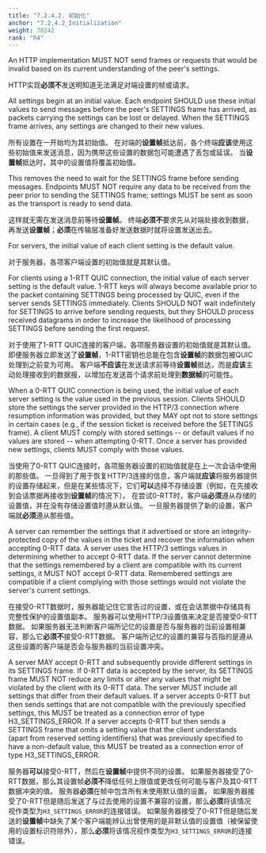 ```yaml
---
title: "7.2.4.2. 初始化"
anchor: "7.2.4.2_Initialization"
weight: 70242
rank: "h4"
---
```


An HTTP implementation MUST NOT send frames or requests that would be invalid based on its current understanding of the peer's settings.

HTTP实现**必须不**发送明知道无法满足对端设置的帧或请求。

All settings begin at an initial value. Each endpoint SHOULD use these initial values to send messages before the peer's SETTINGS frame has arrived, as packets carrying the settings can be lost or delayed. When the SETTINGS frame arrives, any settings are changed to their new values.

所有设置在一开始均为其初始值。
在对端的**设置帧**抵达前，各个终端**应该**使用这些初始值来发送消息，因为携带这些设置的数据包可能遭遇了丢包或延误。
当**设置帧**抵达时，其中的设置值将覆盖初始值。

This removes the need to wait for the SETTINGS frame before sending messages. Endpoints MUST NOT require any data to be received from the peer prior to sending the SETTINGS frame; settings MUST be sent as soon as the transport is ready to send data.

这样就无需在发送消息前等待**设置帧**。
终端**必须不**要求先从对端处接收到数据，再发送**设置帧**；**必须**在传输层准备好发送数据时就将设置发送出去。

For servers, the initial value of each client setting is the default value.

对于服务器，各项客户端设置的初始值就是其默认值。

For clients using a 1-RTT QUIC connection, the initial value of each server setting is the default value. 1-RTT keys will always become available prior to the packet containing SETTINGS being processed by QUIC, even if the server sends SETTINGS immediately. Clients SHOULD NOT wait indefinitely for SETTINGS to arrive before sending requests, but they SHOULD process received datagrams in order to increase the likelihood of processing SETTINGS before sending the first request.

对于使用了1-RTT QUIC连接的客户端，各项服务器设置的初始值就是其默认值。
即便服务器立即发送了**设置帧**，1-RTT密钥也总能在包含**设置帧**的数据包被QUIC处理到之前变为可用。
客户端**不应该**在发送请求前等待**设置帧**抵达，而是**应该**主动处理接收到的数据报，以增加在发送首个请求前处理到**数据帧**的可能性。

When a 0-RTT QUIC connection is being used, the initial value of each server setting is the value used in the previous session. Clients SHOULD store the settings the server provided in the HTTP/3 connection where resumption information was provided, but they MAY opt not to store settings in certain cases (e.g., if the session ticket is received before the SETTINGS frame). A client MUST comply with stored settings -- or default values if no values are stored -- when attempting 0-RTT. Once a server has provided new settings, clients MUST comply with those values.

当使用了0-RTT QUIC连接时，各项服务器设置的初始值就是在上一次会话中使用的那些值。
一旦得到了用于恢复HTTP/3连接的信息，客户端就**应该**将服务器提供的设置存储起来，但是在某些情况下，它们**可以**选择不存储设置（例如，在先接收到会话票据再接收到**设置帧**的情况下）。
在尝试0-RTT时，客户端**必须**遵从存储的设置值，并在没有存储设置值时遵从默认值。
一旦服务器提供了新的设置，客户端就**必须**遵从那些值。

A server can remember the settings that it advertised or store an integrity-protected copy of the values in the ticket and recover the information when accepting 0-RTT data. A server uses the HTTP/3 settings values in determining whether to accept 0-RTT data. If the server cannot determine that the settings remembered by a client are compatible with its current settings, it MUST NOT accept 0-RTT data. Remembered settings are compatible if a client complying with those settings would not violate the server's current settings.

在接受0-RTT数据时，服务器能记住它宣告过的设置，或在会话票据中存储具有完整性保护的设置值副本。
服务器可以使用HTTP/3设置值来决定是否接受0-RTT数据。
如果服务器无法判断客户端所记忆的设置是否与服务器的当前设置相兼容，那么它**必须不**接受0-RTT数据。
客户端所记忆的设置的兼容与否指的是遵从这些设置的客户端是否会与服务器的当前设置冲突。

A server MAY accept 0-RTT and subsequently provide different settings in its SETTINGS frame. If 0-RTT data is accepted by the server, its SETTINGS frame MUST NOT reduce any limits or alter any values that might be violated by the client with its 0-RTT data. The server MUST include all settings that differ from their default values. If a server accepts 0-RTT but then sends settings that are not compatible with the previously specified settings, this MUST be treated as a connection error of type H3_SETTINGS_ERROR. If a server accepts 0-RTT but then sends a SETTINGS frame that omits a setting value that the client understands (apart from reserved setting identifiers) that was previously specified to have a non-default value, this MUST be treated as a connection error of type H3_SETTINGS_ERROR.

服务器**可以**接受0-RTT，然后在**设置帧**中提供不同的设置。
如果服务器接受了0-RTT数据，那么其设置帧**必须不**降低任何上限值或更改任何可能与客户及其0-RTT数据冲突的值。
服务器**必须**在帧中包含所有未使用默认值的设置。
如果服务器接受了0-RTT但是随后发送了与过去使用的设置不兼容的设置，那么**必须**将该情况视作类型为`H3_SETTINGS_ERROR`的连接错误。
如果服务器接受了0-RTT但是随后发送的**设置帧**中缺失了某个客户端能辨认出曾使用的是非默认值的设置值（被保留使用的设置标识符除外），那么**必须**将该情况视作类型为`H3_SETTINGS_ERROR`的连接错误。
